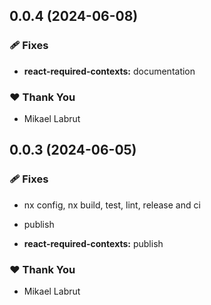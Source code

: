 ## 0.0.4 (2024-06-08)


### 🩹 Fixes

- **react-required-contexts:** documentation


### ❤️  Thank You

- Mikael Labrut

## 0.0.3 (2024-06-05)


### 🩹 Fixes

- nx config, nx build, test, lint, release and ci

- publish

- **react-required-contexts:** publish


### ❤️  Thank You

- Mikael Labrut